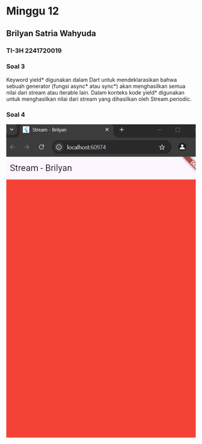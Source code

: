 # Minggu 12
## Brilyan Satria Wahyuda
### TI-3H 2241720019

### Soal 3
<p>Keyword yield* digunakan dalam Dart untuk mendeklarasikan bahwa sebuah generator (fungsi async* atau sync*) akan menghasilkan semua nilai dari stream atau iterable lain. Dalam konteks kode yield* digunakan untuk menghasilkan nilai dari stream yang dihasilkan oleh Stream.periodic.</p>

### Soal 4

![Hasil Run Soal 4](soal4.gif)